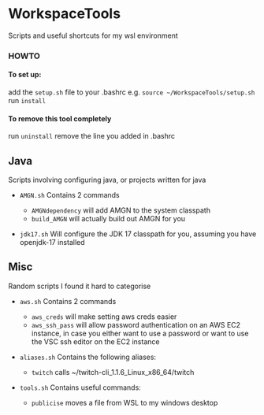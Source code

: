 # WorkspaceTools
Scripts and useful shortcuts for my wsl environment

### HOWTO
#### To set up:
add the `setup.sh` file to your .bashrc e.g. `source ~/WorkspaceTools/setup.sh`
run `install`

#### To remove this tool completely
run `uninstall`
remove the line you added in .bashrc

## Java
Scripts involving configuring java, or projects written for java

- `AMGN.sh`
Contains 2 commands
    - `AMGNdependency` will add AMGN to the system classpath
    - `build_AMGN` will actually build out AMGN for you

- `jdk17.sh`
Will configure the JDK 17 classpath for you, assuming you have openjdk-17 installed

## Misc
Random scripts I found it hard to categorise

- `aws.sh`
Contains 2 commands
    - `aws_creds` will make setting aws creds easier
    - `aws_ssh_pass` will allow password authentication on an AWS EC2 instance, in case you either want to use a password or want to use the VSC ssh editor on the EC2 instance

- `aliases.sh`
Contains the following aliases:
    - `twitch` calls ~/twitch-cli_1.1.6_Linux_x86_64/twitch

- `tools.sh`
Contains useful commands:
    - `publicise` moves a file from WSL to my windows desktop
